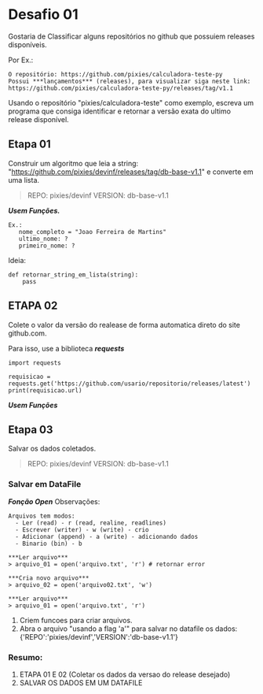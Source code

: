 # Desafio 01

Gostaria de Classificar alguns repositórios no github que possuiem releases disponíveis. 

Por Ex.:
```
O repositório: https://github.com/pixies/calculadora-teste-py
Possui ***lançamentos*** (releases), para visualizar siga neste link: https://github.com/pixies/calculadora-teste-py/releases/tag/v1.1
```
Usando o repositório "pixies/calculadora-teste" como exemplo, escreva um programa que consiga identificar e retornar a versão exata do ultimo release disponível.

## Etapa 01

Construir um algoritmo que leia a string: "https://github.com/pixies/devinf/releases/tag/db-base-v1.1" e converte em uma lista.

> REPO: pixies/devinf
> VERSION: db-base-v1.1

***Usem Funções.*** 

```
Ex.:
   nome_completo = "Joao Ferreira de Martins"
   ultimo_nome: ?
   primeiro_nome: ?
 ```

Ideia:
```
def retornar_string_em_lista(string):
    pass

```

## ETAPA 02

Colete o valor da versão do realease de forma automatica direto do site github.com.

Para isso, use a biblioteca ***requests***

```
import requests

requisicao = requests.get('https://github.com/usario/repositorio/releases/latest')
print(requisicao.url)
```
***Usem Funções***


## Etapa 03

Salvar os dados coletados.

> REPO: pixies/devinf
> VERSION: db-base-v1.1

### Salvar em DataFile

***Fonção Open***
Observações:
```
Arquivos tem modos: 
  - Ler (read) - r (read, realine, readlines)
  - Escrever (writer) - w (write) - crio
  - Adicionar (append) - a (write) - adicionando dados
  - Binario (bin) - b 

***Ler arquivo***
> arquivo_01 = open('arquivo.txt', 'r') # retornar error

***Cria novo arquivo***
> arquivo_02 = open('arquivo02.txt', 'w')

***Ler arquivo***
> arquivo_01 = open('arquivo.txt', 'r')
```
1. Criem funcoes para criar arquivos.
2. Abra o arquivo "usando a flag 'a'" para salvar no datafile os dados:
{'REPO':'pixies/devinf','VERSION':'db-base-v1.1'}

### Resumo:

1. ETAPA 01 E 02 (Coletar os dados da versao do release desejado)
2. SALVAR OS DADOS EM UM DATAFILE

